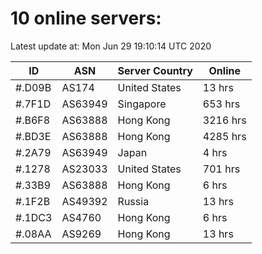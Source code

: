 # 10 online servers:

Latest update at: Mon Jun 29 19:10:14 UTC 2020

| ID | ASN | Server Country | Online |
| -- | --- | -------------- | ------ |
| #.D09B | AS174 | United States | 13 hrs |
| #.7F1D | AS63949 | Singapore | 653 hrs |
| #.B6F8 | AS63888 | Hong Kong | 3216 hrs |
| #.BD3E | AS63888 | Hong Kong | 4285 hrs |
| #.2A79 | AS63949 | Japan | 4 hrs |
| #.1278 | AS23033 | United States | 701 hrs |
| #.33B9 | AS63888 | Hong Kong | 6 hrs |
| #.1F2B | AS49392 | Russia | 13 hrs |
| #.1DC3 | AS4760 | Hong Kong | 6 hrs |
| #.08AA | AS9269 | Hong Kong | 13 hrs |

